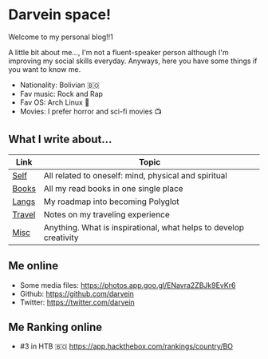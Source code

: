 # Darvein space!

Welcome to my personal blog!!1

A little bit about me..., I'm not a fluent-speaker person although I'm improving my social skills everyday. Anyways, here you have some things if you want to know me.

- Nationality: Bolivian :bolivia:
- Fav music: Rock and Rap
- Fav OS: Arch Linux :penguin:
- Movies: I prefer horror and sci-fi movies :tv:

## What I write about...

| Link                      | Topic                                                   |
|---------------------------|---------------------------------------------------------|
| [Self](/self)             | All related to oneself: mind, physical and spiritual    |
| [Books](/books)           | All my read books in one single place                   |
| [Langs](/lang)            | My roadmap into becoming Polyglot                       |
| [Travel](/travel)         | Notes on my traveling experience                        |
| [Misc](/misc)             | Anything. What is inspirational, what helps to develop creativity |

## Me online
- Some media files: https://photos.app.goo.gl/ENavra2ZBJk9EvKr6
- Github: https://github.com/darvein
- Twitter: https://twitter.com/darvein

## Me Ranking online
- #3 in HTB :bolivia: https://app.hackthebox.com/rankings/country/BO
